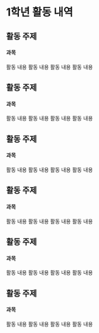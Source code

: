 1학년 활동 내역
====================

## 활동 주제
#### 과목
활동 내용
활동 내용
활동 내용
활동 내용

## 활동 주제
#### 과목
활동 내용
활동 내용
활동 내용
활동 내용

## 활동 주제
#### 과목
활동 내용
활동 내용
활동 내용
활동 내용

## 활동 주제
#### 과목
활동 내용
활동 내용
활동 내용
활동 내용

## 활동 주제
#### 과목
활동 내용
활동 내용
활동 내용
활동 내용

## 활동 주제
#### 과목
활동 내용
활동 내용
활동 내용
활동 내용
